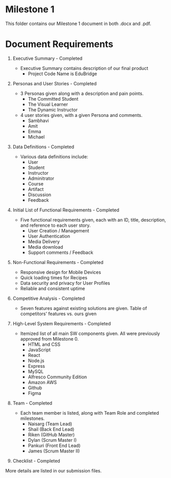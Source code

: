 # Milestone 1

This folder contains our Milestone 1 document in both .docx and .pdf. 

# Document Requirements

1. Executive Summary - Completed
   - Executive Summary contains description of our final product 
      - Project Code Name is EduBridge
2. Personas and User Stories - Completed
   - 3 Personas given along with a description and pain points.
      - The Committed Student
      - The Visual Learner
      - The Dynamic Instructor
   - 4 user stories given, with a given Persona and comments.
      - Sambhavi
      - Amit
      - Emma
      - Michael
3. Data Definitions - Completed
   - Various data definitions include:
      - User
      - Student
      - Instructor
      - Adminitrator
      - Course
      - Artifact
      - Discussion
      - Feedback
4. Initial List of Functional Requirements - Completed
   - Five functional requirements given, each with an ID, title, description, and reference to each user story.
     - User Creation / Management
     - User Authentication
     - Media Delivery
     - Media download
     - Support comments / Feedback

5. Non-Functional Requirements - Completed
      - Responsive design for Mobile Devices
      - Quick loading times for Recipes
      - Data security and privacy for User Profiles
      - Reliable and consistent uptime
6. Competitive Analysis - Completed
   - Seven features against existing solutions are given. Table of competitors' features vs. ours given
7. High-Level System Requirements - Completed
   - Itemized list of all main SW components given. All were previously approved from Milestone 0.
      - HTML and CSS
      - JavaScript
      - React
      - Node.js
      - Express
      - MySQL
      - Alfresco Community Edition
      - Amazon AWS
      - Github
      - Figma
8. Team - Completed
   - Each team member is listed, along with Team Role and completed milestones.
      - Naisarg (Team Lead)
      - Shail (Back End Lead)
      - Riken (GitHub Master)
      - Dylan (Scrum Master I)
      - Pankuri (Front End Lead)
      - James (Scrum Master II)
9. Checklist -  Completed

    
More details are listed in our submission files.